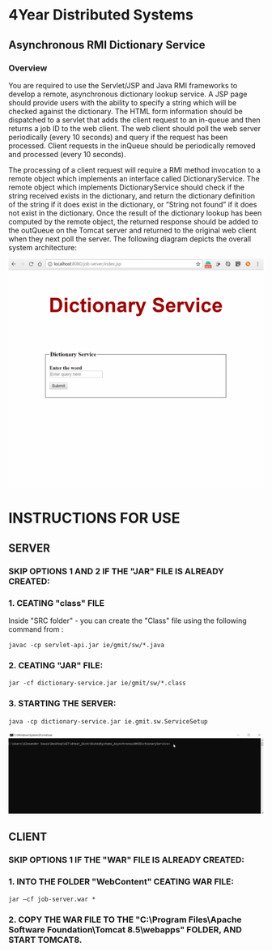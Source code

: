 # 4Year Distributed Systems  
## Asynchronous RMI Dictionary Service

### Overview
You are required to use the Servlet/JSP and Java RMI frameworks to develop a remote, asynchronous dictionary lookup service. A JSP page should provide users with the ability to specify a string which will be checked against the dictionary. The HTML form information should be dispatched to a servlet that adds the client request to an in-queue and then returns a job ID to the web client. The web client should poll the web server periodically (every 10 seconds) and query if the request has been processed. Client requests in the inQueue should
be periodically removed and processed (every 10 seconds).

The processing of a client request will require a RMI method invocation to a remote object which implements an interface called DictionaryService. The remote object which implements DictionaryService should check if the string received exists in the dictionary, and return the dictionary definition of the string if it does exist in the dictionary, or “String not found” if it does not exist in the dictionary. Once the result of the dictionary lookup has been computed by the remote object, the returned response should be added to the outQueue on the Tomcat server and returned to the original web client when they next poll the server. The following diagram depicts the overall system architecture:

![Screencast](Screencast/client.gif)


# INSTRUCTIONS FOR USE
## SERVER 
### SKIP OPTIONS 1 AND 2 IF THE "JAR" FILE IS ALREADY CREATED:

### 1. CEATING "class" FILE

Inside "SRC folder" - you can create the "Class" file using the following command from :
```
javac -cp servlet-api.jar ie/gmit/sw/*.java
```

### 2. CEATING "JAR" FILE:
```
jar -cf dictionary-service.jar ie/gmit/sw/*.class
```

### 3. STARTING THE SERVER:
```
java -cp dictionary-service.jar ie.gmit.sw.ServiceSetup
```

![Screencast](Screencast/startServer.gif)


## CLIENT 
### SKIP OPTIONS 1 IF THE "WAR" FILE IS ALREADY CREATED:

### 1. INTO THE FOLDER "WebContent" CEATING WAR FILE:
```
jar –cf job-server.war *
```
### 2. COPY THE WAR FILE TO THE "C:\Program Files\Apache Software Foundation\Tomcat 8.5\webapps"  FOLDER, AND START TOMCAT8.




